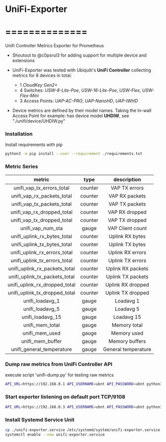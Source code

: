 # UniFi-Exporter
# ==============
Unifi Controller Metrics Exporter for Prometheus

+ Shoutout to @c0psrul3 for adding support for multiple device and extensions

+ UniFi-Exporter was tested with Ubiquiti's **UniFi Controller**
  collecting metrics for 8 devices in total:
  - 1 _CloudKey Gen2+_
  - 4 Switches: _USW-8-Lite-Poe_, _USW-16-Lite-Poe_, _USW-Flex_, _USW-Flex-Mini_
  - 3 Access Points: _UAP-AC-PRO_, _UAP-NanoHD_, _UAP-IWHD_

+ Device metrics are defined by their model names.
  Taking the In-wall Access Point for example: has device model **UHDIW**, see "./unifi/device/UHDIW.py"

### Installation
  Install requirements with pip
  ```sh
  python3 -m pip install --user --requirement ./requirements.txt
  ```


### Metric Series
|  metric                        |  type      |  description          |
|:------------------------------:|:----------:|:---------------------:|
|  unifi_vap_tx_errors_total     |  counter   |  VAP TX errors        |
|  unifi_vap_rx_packets_total    |  counter   |  VAP RX packets       |
|  unifi_vap_tx_packets_total    |  counter   |  VAP TX packets       |
|  unifi_vap_rx_dropped_total    |  counter   |  VAP RX dropped       |
|  unifi_vap_tx_dropped_total    |  counter   |  VAP TX dropped       |
|  unifi_vap_num_sta             |  gauge     |  VAP Client count     |
|  unifi_uplink_rx_bytes_total   |  counter   |  Uplink RX bytes      |
|  unifi_uplink_tx_bytes_total   |  counter   |  Uplink TX bytes      |
|  unifi_uplink_rx_errors_total  |  counter   |  Uplink RX errors     |
|  unifi_uplink_tx_errors_total  |  counter   |  Uplink TX errors     |
|  unifi_uplink_rx_packets_total |  counter   |  Uplink RX packets    |
|  unifi_uplink_tx_packets_total |  counter   |  Uplink TX packets    |
|  unifi_uplink_rx_dropped_total |  counter   |  Uplink RX dropped    |
|  unifi_uplink_tx_dropped_total |  counter   |  Uplink TX dropped    |
|  unifi_loadavg_1               |  gauge     |  Loadavg 1            |
|  unifi_loadavg_5               |  gauge     |  Loadavg 5            |
|  unifi_loadavg_15              |  gauge     |  Loadavg 15           |
|  unifi_mem_total               |  gauge     |  Memory total         |
|  unifi_mem_used                |  gauge     |  Memory used          |
|  unifi_mem_buffer              |  gauge     |  Memory buffers       |
|  unifi_general_temperature     |  gauge     |  General temperature  |


### Dump raw metrics from UniFi Controller API
  execute script 'unifi-dump.py' for testing raw metrics
  ```sh
  API_URL=https://192.168.0.1 API_USERNAME=ubnt API_PASSWORD=ubnt python3 ./unifi-dump.py
  ```

### Start exporter listening on default port TCP/9108
  ```sh
  API_URL=https://192.168.0.3 API_USERNAME=ubnt API_PASSWORD=ubnt python3 unifi-exporter.py --port=9108
  ```

### Install Systemd Service Unit
  ```sh
  cp ./unifi-exporter.service /etc/systemd/system/unifi-exporter.service
  systemctl enable --now unifi-exporter.service
  ```